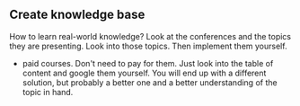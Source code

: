 ## Create knowledge base

How to learn real-world knowledge? Look at the conferences and the topics they are presenting. Look into those topics. Then implement them yourself. 

- paid courses. Don't need to pay for them. Just look into the table of content and google them yourself. You will end up with a different solution, but probably a better one and a better understanding of the topic in hand.
